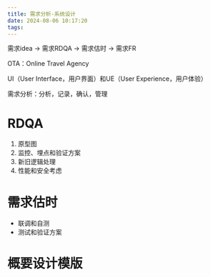 ```yaml
---
title: 需求分析-系统设计
date: 2024-08-06 10:17:20
tags:
---
```


需求idea -> 需求RDQA -> 需求估时 -> 需求FR



OTA：Online Travel Agency

UI（User Interface，用户界面）和UE（User Experience，用户体验）

需求分析：分析，记录，确认，管理

# RDQA

1. 原型图
2. 监控、埋点和验证方案
3. 新旧逻辑处理
4. 性能和安全考虑

# 需求估时

- 联调和自测
- 测试和验证方案

# 概要设计模版


